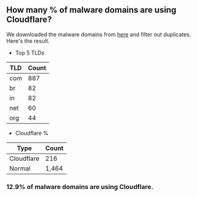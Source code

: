 ## How many % of malware domains are using Cloudflare?


We downloaded the malware domains from [here](https://urlhaus.abuse.ch) and filter out duplicates.
Here's the result.


[//]: # (start replacement)


- Top 5 TLDs

| TLD | Count |
| --- | --- |
| com | 887 |
| br | 82 |
| in | 82 |
| net | 60 |
| org | 44 |


- Cloudflare %

| Type | Count |
| --- | --- |
| Cloudflare | 216 |
| Normal | 1,464 |


### 12.9% of malware domains are using Cloudflare.